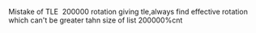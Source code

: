Mistake of TLE
​
200000 rotation giving tle,always find effective rotation which can't be greater tahn size of list 200000%cnt